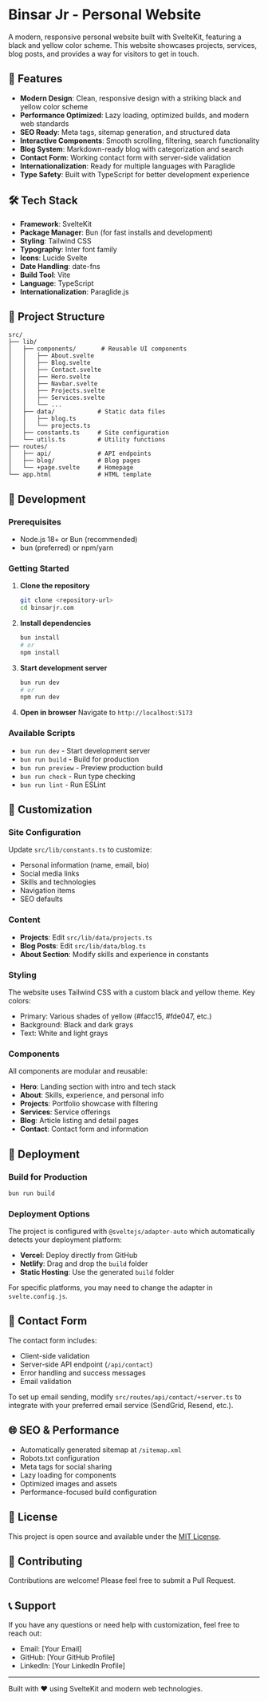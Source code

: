 # Binsar Jr - Personal Website

A modern, responsive personal website built with SvelteKit, featuring a black and yellow color scheme. This website showcases projects, services, blog posts, and provides a way for visitors to get in touch.

## 🚀 Features

- **Modern Design**: Clean, responsive design with a striking black and yellow color scheme
- **Performance Optimized**: Lazy loading, optimized builds, and modern web standards
- **SEO Ready**: Meta tags, sitemap generation, and structured data
- **Interactive Components**: Smooth scrolling, filtering, search functionality
- **Blog System**: Markdown-ready blog with categorization and search
- **Contact Form**: Working contact form with server-side validation
- **Internationalization**: Ready for multiple languages with Paraglide
- **Type Safety**: Built with TypeScript for better development experience

## 🛠 Tech Stack

- **Framework**: SvelteKit
- **Package Manager**: Bun (for fast installs and development)
- **Styling**: Tailwind CSS
- **Typography**: Inter font family
- **Icons**: Lucide Svelte
- **Date Handling**: date-fns
- **Build Tool**: Vite
- **Language**: TypeScript
- **Internationalization**: Paraglide.js

## 📁 Project Structure

```
src/
├── lib/
│   ├── components/       # Reusable UI components
│   │   ├── About.svelte
│   │   ├── Blog.svelte
│   │   ├── Contact.svelte
│   │   ├── Hero.svelte
│   │   ├── Navbar.svelte
│   │   ├── Projects.svelte
│   │   ├── Services.svelte
│   │   └── ...
│   ├── data/            # Static data files
│   │   ├── blog.ts
│   │   └── projects.ts
│   ├── constants.ts     # Site configuration
│   └── utils.ts         # Utility functions
├── routes/
│   ├── api/             # API endpoints
│   ├── blog/            # Blog pages
│   └── +page.svelte     # Homepage
└── app.html             # HTML template
```

## 🔧 Development

### Prerequisites

- Node.js 18+ or Bun (recommended)
- bun (preferred) or npm/yarn

### Getting Started

1. **Clone the repository**

   ```bash
   git clone <repository-url>
   cd binsarjr.com
   ```

2. **Install dependencies**

   ```bash
   bun install
   # or
   npm install
   ```

3. **Start development server**

   ```bash
   bun run dev
   # or
   npm run dev
   ```

4. **Open in browser**
   Navigate to `http://localhost:5173`

### Available Scripts

- `bun run dev` - Start development server
- `bun run build` - Build for production
- `bun run preview` - Preview production build
- `bun run check` - Run type checking
- `bun run lint` - Run ESLint

## 🎨 Customization

### Site Configuration

Update `src/lib/constants.ts` to customize:

- Personal information (name, email, bio)
- Social media links
- Skills and technologies
- Navigation items
- SEO defaults

### Content

- **Projects**: Edit `src/lib/data/projects.ts`
- **Blog Posts**: Edit `src/lib/data/blog.ts`
- **About Section**: Modify skills and experience in constants

### Styling

The website uses Tailwind CSS with a custom black and yellow theme. Key colors:

- Primary: Various shades of yellow (#facc15, #fde047, etc.)
- Background: Black and dark grays
- Text: White and light grays

### Components

All components are modular and reusable:

- **Hero**: Landing section with intro and tech stack
- **About**: Skills, experience, and personal info
- **Projects**: Portfolio showcase with filtering
- **Services**: Service offerings
- **Blog**: Article listing and detail pages
- **Contact**: Contact form and information

## 🚀 Deployment

### Build for Production

```bash
bun run build
```

### Deployment Options

The project is configured with `@sveltejs/adapter-auto` which automatically detects your deployment platform:

- **Vercel**: Deploy directly from GitHub
- **Netlify**: Drag and drop the `build` folder
- **Static Hosting**: Use the generated `build` folder

For specific platforms, you may need to change the adapter in `svelte.config.js`.

## 📧 Contact Form

The contact form includes:

- Client-side validation
- Server-side API endpoint (`/api/contact`)
- Error handling and success messages
- Email validation

To set up email sending, modify `src/routes/api/contact/+server.ts` to integrate with your preferred email service (SendGrid, Resend, etc.).

## 🌐 SEO & Performance

- Automatically generated sitemap at `/sitemap.xml`
- Robots.txt configuration
- Meta tags for social sharing
- Lazy loading for components
- Optimized images and assets
- Performance-focused build configuration

## 📝 License

This project is open source and available under the [MIT License](LICENSE).

## 🤝 Contributing

Contributions are welcome! Please feel free to submit a Pull Request.

## 📞 Support

If you have any questions or need help with customization, feel free to reach out:

- Email: [Your Email]
- GitHub: [Your GitHub Profile]
- LinkedIn: [Your LinkedIn Profile]

---

Built with ❤️ using SvelteKit and modern web technologies.
